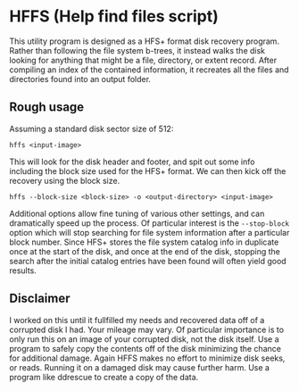 # HFFS (Help find files script)

This utility program is designed as a HFS+ format disk recovery program.  Rather
than following the file system b-trees, it instead walks the disk looking for
anything that might be a file, directory, or extent record.  After compiling an
index of the contained information, it recreates all the files and directories
found into an output folder.

## Rough usage

Assuming a standard disk sector size of 512:
```
hffs <input-image>
```

This will look for the disk header and footer, and spit out some info including
the block size used for the HFS+ format.  We can then kick off the recovery
using the block size.
```
hffs --block-size <block-size> -o <output-directory> <input-image>
```

Additional options allow fine tuning of various other settings, and can
dramatically speed up the process.  Of particular interest is the `--stop-block`
option which will stop searching for file system information after a particular
block number.  Since HFS+ stores the file system catalog info in duplicate once
at the start of the disk, and once at the end of the disk, stopping the search
after the initial catalog entries have been found will often yield good results.

## Disclaimer

I worked on this until it fullfilled my needs and recovered data off of a
corrupted disk I had.  Your mileage may vary.  Of particular importance is to
only run this on an image of your corrupted disk, not the disk itself.  Use a
program to safely copy the contents off of the disk minimizing the chance for
additional damage.  Again HFFS makes no effort to minimize disk seeks, or reads.
Running it on a damaged disk may cause further harm.  Use a program like
ddrescue to create a copy of the data.
